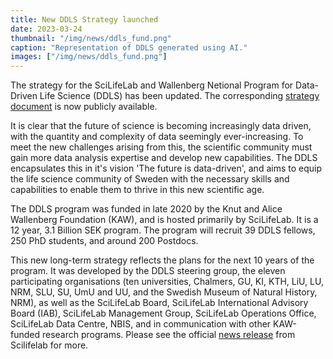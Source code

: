 ```yaml
---
title: New DDLS Strategy launched
date: 2023-03-24
thumbnail: "/img/news/ddls_fund.png"
caption: "Representation of DDLS generated using AI."
images: ["/img/news/ddls_fund.png"]
---
```


The strategy for the SciLifeLab and Wallenberg Netional Program for Data-Driven Life Science (DDLS) has been updated. The corresponding [strategy document](https://www.scilifelab.se/data-driven/ddls-strategy) is now publicly available.

It is clear that the future of science is becoming increasingly data driven, with the quantity and complexity of data seemingly ever-increasing. To meet the new challenges arising from this, the scientific community must gain more data analysis expertise and develop new capabilities. The DDLS encapsulates this in it's vision 'The future is data-driven', and aims to equip the life science community of Sweden with the necessary skills and capabilities to enable them to thrive in this new scientific age.

The DDLS program was funded in late 2020 by the Knut and Alice Wallenberg Foundation (KAW), and is hosted primarily by SciLifeLab. It is a 12 year, 3.1 Billion SEK program. The program will recruit 39 DDLS fellows, 250 PhD students, and around 200 Postdocs.

This new long-term strategy reflects the plans for the next 10 years of the program. It was developed by the DDLS steering group, the eleven participating organisations (ten universities, Chalmers, GU, KI, KTH, LiU, LU, NRM, SLU, SU, UmU and UU, and the Swedish Museum of Natural History, NRM), as well as the SciLifeLab Board, SciLifeLab International Advisory Board (IAB), SciLifeLab Management Group, SciLifeLab Operations Office, SciLifeLab Data Centre, NBIS, and in communication with other KAW-funded research programs. Please see the official [news release](https://www.scilifelab.se/news/updated-ddls-strategy-launched/?utm_campaign=nyhetsbrev&utm_medium=email&utm_source=apsis) from Scilifelab for more.
